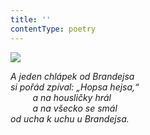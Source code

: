 ```yaml
---
title: ''
contentType: poetry
---
```


<section>

![](../Images/014.jpg)

_A jeden chlápek od Brandejsa  
si pořád zpíval: „Hopsa hejsa,“  
         a na housličky hrál  
         a na všecko se smál  
od ucha k uchu u Brandejsa._

</section>
